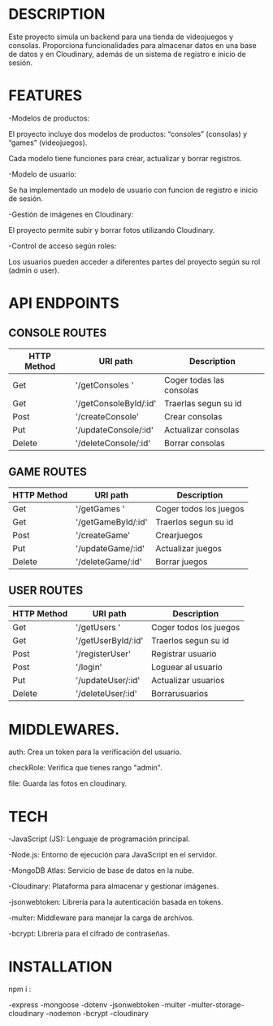 # DESCRIPTION

Este proyecto simula un backend para una tienda de videojuegos y consolas. Proporciona funcionalidades para almacenar datos en una base de datos y en Cloudinary,
además de un sistema de registro e inicio de sesión.



# FEATURES

-Modelos de productos:

El proyecto incluye dos modelos de productos: “consoles” (consolas) y “games” (videojuegos).

Cada modelo tiene funciones para crear, actualizar y borrar registros.

-Modelo de usuario:

Se ha implementado un modelo de usuario con funcion de registro e inicio de sesión.

-Gestión de imágenes en Cloudinary:

El proyecto permite subir y borrar fotos utilizando Cloudinary.

-Control de acceso según roles:

Los usuarios pueden acceder a diferentes partes del proyecto
según su rol (admin o user).


# API ENDPOINTS

## CONSOLE ROUTES 

|HTTP Method | URI path               | Description              |
|------------|------------------------|--------------------------|
|Get         | '/getConsoles '        | Coger todas las consolas |
|Get         | '/getConsoleById/:id'  | Traerlas segun su id     |
|Post        | '/createConsole'       | Crear consolas           |
|Put         | '/updateConsole/:id'   | Actualizar consolas      |
|Delete      | '/deleteConsole/:id'   | Borrar consolas          |


## GAME ROUTES 

|HTTP Method | URI path               | Description              |
|------------|------------------------|--------------------------|
|Get         | '/getGames '           | Coger todos los juegos   |
|Get         | '/getGameById/:id'     | Traerlos segun su id     |
|Post        | '/createGame'          | Crearjuegos              |
|Put         | '/updateGame/:id'      | Actualizar juegos        |
|Delete      | '/deleteGame/:id'      | Borrar juegos            |




## USER ROUTES 

|HTTP Method | URI path               | Description              |
|------------|------------------------|--------------------------|
|Get         | '/getUsers '           | Coger todos los juegos   |
|Get         | '/getUserById/:id'     | Traerlos segun su id     |
|Post        | '/registerUser'        | Registrar usuario        |
|Post        | '/login'               | Loguear al usuario       |
|Put         | '/updateUser/:id'      | Actualizar usuarios      |
|Delete      | '/deleteUser/:id'      | Borrarusuarios           |


# MIDDLEWARES.

auth: Crea un token para la verificación del usuario.

checkRole: Verifica que tienes rango "admin".

file: Guarda las fotos en cloudinary.




# TECH

-JavaScript (JS): Lenguaje de programación principal.

-Node.js: Entorno de ejecución para JavaScript en el servidor.

-MongoDB Atlas: Servicio de base de datos en la nube.

-Cloudinary: Plataforma para almacenar y gestionar imágenes.

-jsonwebtoken: Librería para la autenticación basada en tokens.

-multer: Middleware para manejar la carga de archivos.

-bcrypt: Librería para el cifrado de contraseñas.




# INSTALLATION

npm i :

-express
-mongoose
-dotenv
-jsonwebtoken
-multer
-multer-storage-cloudinary
-nodemon
-bcrypt
-cloudinary
